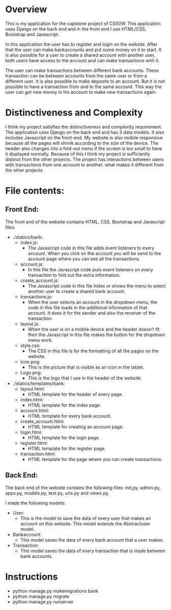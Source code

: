 # Overview

This is my application for the capstone project of CS50W. This application uses Django on the back end and in the front end I use HTML/CSS, Bootstrap and Javascript. 

In this application the user has to register and login on the website. After that the user can make bankaccounts and put some money on it to start. It is also possible for a user to create a shared account with another user, both users have access to the account and can make transactions with it.

The user can make transactions between different bank accounts. These transaction can be between accounts from the same user or from a different user. It is also possible to make deposits to an account. But it is not possible to have a transaction from and to the same account. This way the user can get new money in his account to make new transactions again.

# Distinctiveness and Complexity

I think my project satisfies the distinctiveness and complexity requirement. The application uses Django on the back end and has 3 data models. It also includes Javascript on the front-end. My website is also mobile responsive because all the pages will shrink according to the size of the device. The header also changes into a fold-out menu if the screen is too small to have it displayed normally. Because of this I think my project is sufficiently distinct from the other projects. The project has interactions between users with transactions from one account to another. what makes it different from the other projects.

# File contents:

## Front End:

The front end of the website contains HTML, CSS, Bootstrap and Javascript files.
- ./statics/bank:
    - index.js:
        - The Javascript code in this file adds event listeners to every account. When you click on the account you will be send to the account page where you can see all the transactions.
    - account.js:
        - In this file the Javascript code puts event listeners on every transaction to fold out the extra information.
    - create_account.js:
        - The Javascript code in this file hides or shows the menu to select another user to create a shared bank account.
    - transactions.js:
        - When the user selects an account in the dropdown menu, the code in this file loads in the additional information of that account. It does it for the sender and also the receiver of the transaction.
    - layout.js:
        - When the user is on a mobile device and the header doesn’t fit then the Javascript in this file makes the button for the dropdown menu work.
    - style.css:
        - The CSS in this file is for the formatting of all the pages on the website.
    - Icon.png:
        - This is the picture that is visible as an icon in the tablet.
    - Logo.png:
        - This is the logo that I use in the header of the website.
- ./statics/templates/bank:
    - layout.html:
        - HTML template for the header of every page.
    - index.html:
        - HTML template for the index page.
    - account.html:
        - HTML template for every bank account.
    - create_account.html:
        - HTML template for creating an account page.
    - login.html:
        - HTML template for the login page.
    - register.html:
        - HTML template for the register page.
    - transaction.html:
        - HTML template for the page where you can create transactions.

## Back End:

The back end of the website contains the following files:  init,py, admin.py, apps.py, models.py, test.py, urls.py and views.py.

I made the following models:
- User:
    - This is the model to save the data of every user that makes an account on this website. This model extends the Abstractuser model.
- Bankaccount:
    - This model saves the data of every bank account that a user makes.
- Transaction:
    - This model saves the data of every transaction that is made between bank accounts.

# Instructions

- python manage.py makemigrations bank
- python manage.py migrate
- python manage.py runserver